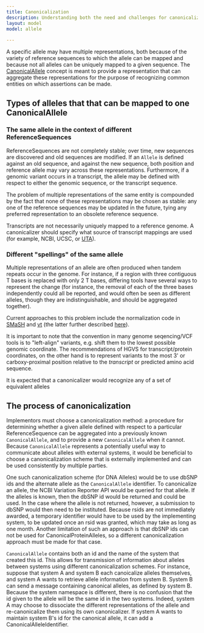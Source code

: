 ```yaml
---
title: Canonicalization 
description: Understanding both the need and challenges for canonicalizing alleles to support the needs of reliably aggregating curated variant knowledge and clinical/research genotypic data.
layout: model
model: allele
 
---
```


A specific allele may have multiple representations, both because of the variety of reference sequences to which the allele can be mapped and because not all alleles can be uniquely mapped to a given sequence. The [CanonicalAllele](/allele/conceptual/canonical_allele) concept is meant to provide a representation that can aggregate these representations for the purpose of recognizing common entities on which assertions can be made.

## Types of alleles that that can be mapped to one CanonicalAllele

### The same allele in the context of different ReferenceSequences

ReferenceSequences are not completely stable; over time, new sequences are discovered and old sequences are modified.  If an `Allele` is defined against an old sequence, and against the new sequence, both position and reference allele may vary across these representations. Furthermore, if a genomic variant occurs in a transcript, the allele may be defined with respect to either the genomic sequence, or the transcript sequence.

The problem of multiple representations of the same entity is compounded by the fact that none of these representations may be chosen as stable: any one of the reference sequences may be updated in the future, tying any preferred representation to an obsolete reference sequence.

Transcripts are not necessarily uniquely mapped to a reference genome. A canonicalizer should specify what source of transcript mappings are used (for example, NCBI, UCSC, or [UTA](https://bitbucket.org/biocommons/uta)).

### Different "spellings" of the same allele

Multiple representations of an allele are often produced when tandem repeats occur in the genome. For instance, if a region with three contiguous T bases is replaced with only 2 T bases, differing tools have several ways to represent the change (for instance, the removal of each of the three bases independently could all be reported, and would often be seen as different alleles, though they are indistinguishable, and should be aggregated together).

Current approaches to this problem include the normalization code in [SMaSH](https://github.com/amplab/smash) and [vt](https://github.com/atks/vt) (the latter further described [here](http://genome.sph.umich.edu/wiki/Variant_Normalization)).

It is important to note that the convention in many genome seqencing/VCF tools is to "left-align" variants, e.g. shift them to the lowest possible genomic coordinate. The recommendations of HGVS for transcript/protein coordinates, on the other hand is to represent variants to the most 3' or carboxy-proximal position relative to the *transcript* or predicted amino acid sequence.

It is expected that a canonicalizer would recognize any of a set of equivalent alleles

## The process of canonicalization

Implementors must choose a canonicalization method: a procedure for determining whether a given allele defined with respect to a particular ReferenceSequence can be aggregated into a previously known `CanonicalAllele`, and to provide a new `CanonicalAllele` when it cannot.   Because `CanonicalAllele` represents a potentially useful way to communicate about alleles with external systems, it would be beneficial to choose a canonicalization scheme that is externally implemented and can be used consistently by multiple parties.

One such canonicalization scheme (for DNA Alleles) would be to use dbSNP ids and the alternate allele as the `CanonicalAllele` identifier.  To canonicalize an allele, the NCBI Variation Reporter API would be queried for that allele.  If the alleles is known, then the dbSNP id would be returned and could be used.    In the case where the allele is not returned, however, a submission to dbSNP would then need to be instituted.  Because rsids are not immediately awarded, a temporary identifier would have to be used by the implementing system, to be updated once an rsid was granted, which may take as long as one month.  Another limitation of such an approach is that dbSNP ids can not be used for CanonicalProteinAlleles, so a different canonicalization approach must be made for that case.

`CanonicalAllele` contains both an id and the name of the system that created this id.  This allows for transmission of information about alleles between systems using different canonicalization schemes.  For instance, suppose that system A and system B each canoicalize alleles themselves, and system A wants to retrieve allele information from system B.  System B can send a message containing canonical alleles, as defined by system B.  Because the system namespace is different, there is no confusion that the id given to the allele will be the same id in the two systems.  Indeed, system A may choose to dissociate the different representations of the allele and re-canonicalize them using its own canonicalizer.  If system A wants to maintain system B's id for the canonical allele, it can add a CanonicalAlleleIdentifier.
